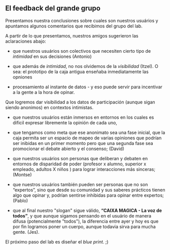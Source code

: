 ## El feedback del grande grupo

Presentamos nuestra conclusiones sobre cuales son nuestros usuários y apuntamos algunos comentarios que recibimos del grupo del lab.

A partir de lo que presentamos, nuestros amigos sugerieron las aclaraciones abajo:

-  que nuestros usuários son colectivos que necesiten cierto tipo de *intimidad* en sus decisiones (Antonio)

- que además de *intimidad*, no nos olvidemos de la *visibilidad* (Itzel). O sea: el prototipo de la caja antigua enseñaba inmediatamente las opniones
- procesamiento al instante de datos - y eso puede servir para incentivar a la gente a la hora de opinar.

Que logremos dar visibilidad a los datos de participación (aunque sigan siendo anonimos) en contextos intimistas.

- que nuestros usuários están inmersos en entornos en los cuales es dificil expresar libremente la opinión de cada uno, 

- que tengamos como meta  que ese anonimato sea una fase inicial, que la caja permita ser un espacio de mapeo de varias opiniones que podrían ser inibidas en un primer momento pero que una segunda fase sea promocionar el debate abierto y el consenso; (David)

- que nuestros usuários son personas que deliberan y debaten en entornos de disparidad de poder (profesor x alumno, superior x empleado, adultos X niños ) para lograr interacciones más sinceras; (Montse)

- que nuestros usuários también pueden ser personas que no son “expertos”, sino que desde su comunidad y sus saberes prácticos 
tienen algo que opinar y, podrían sentirse inhibidas para opinar entre expertos; (Pablo)

- que al final nuestro "slogan" sigue válido, **“CAIXA MAGICA - La voz de todos”**, y que aunque sigamos pensando en el usuário de manera difusa (potencialmente "todos"), la diferencia entre ayer y hoy es que por fin logramos poner un cuerpo, aunque todavia sirva para mucha gente. (Jes).

El próximo paso del lab es diseñar el *blue print*. ;)

